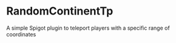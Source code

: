 # RandomContinentTp
A simple Spigot plugin to teleport players with a specific range of coordinates
